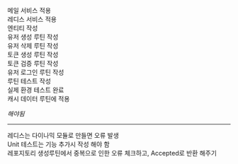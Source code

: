 메일 서비스 적용  
레디스 서비스 적용  
엔티티 작성  
유저 생성 루틴 작성  
유저 삭제 루틴 작성  
토큰 생성 루틴 작성  
토큰 검증 루틴 작성  
유저 로그인 루틴 작성  
루틴 테스트 작성  
실제 환경 테스트 완료  
캐시 데이터 루틴에 적용  

*해야됨*  


--------------------------  
레디스는 다이나믹 모듈로 만들면 오류 발생  
Unit 테스트는 기능 추가시 작성 해야 함  
레포지토리 생성루틴에서 중복으로 인한 오류 체크하고, Accepted로 반환 해주기  